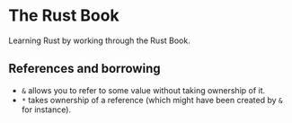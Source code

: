 # The Rust Book

Learning Rust by working through the Rust Book.

## References and borrowing

* `&` allows you to refer to some value without taking ownership of it.
* `*` takes ownership of a reference (which might have been created by `&` for instance).